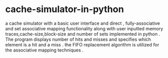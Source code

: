 # cache-simulator-in-python
a cache simulator with a basic user interface and direct , fully-associative and set associative mapping functionality along with user inputted memory traces,cache-size,block-size and number of sets implemented in python . 
The program displays number of hits and misses and specifies which element is a hit and a miss .
the FIFO replacement algorithm is utilized for the associative mapping techniques .
